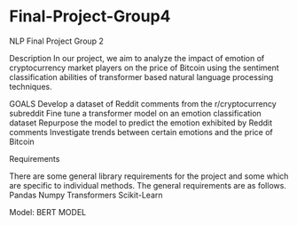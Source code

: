 # Final-Project-Group4
NLP Final Project Group 2

Description
In our project, we aim to analyze the impact of emotion of cryptocurrency market players on the price of Bitcoin using the sentiment classification abilities of transformer based natural language processing techniques. 

GOALS
Develop a dataset of Reddit comments from the r/cryptocurrency subreddit
Fine tune a transformer model on an emotion classification dataset
Repurpose the model to predict the emotion exhibited by Reddit comments
Investigate trends between certain emotions and the price of Bitcoin

Requirements

There are some general library requirements for the project and some which are specific to individual methods. The general requirements are as follows.
Pandas
Numpy
Transformers
Scikit-Learn


Model:
BERT MODEL
